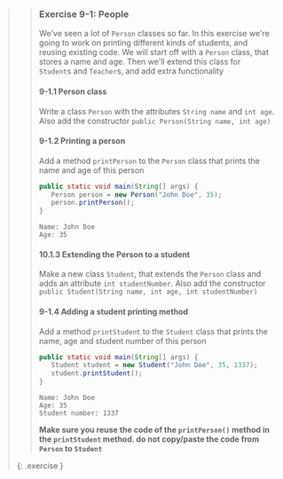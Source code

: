 >> ### Exercise 9-1: People
>>
>> We've seen a lot of `Person` classes so far. In this exercise we're going to work on printing different kinds of students, and reusing existing code. We will start off with a `Person` class, that stores a name and age. Then we'll extend this class for `Student`s and `Teacher`s, and add extra functionality
>>
>> #### 9-1.1 Person class
>> 
>> Write a class `Person` with the attributes `String name` and `int age`. Also add the constructor `public Person(String name, int age)`
>> 
>> #### 9-1.2 Printing a person
>>
>> Add a method `printPerson` to the `Person` class that prints the name and age of this person
>>
>> ```java
>> public static void main(String[] args) {
>>    Person person = new Person("John Doe", 35);
>>    person.printPerson();
>> }
>> ```
>>
>> ```output
>> Name: John Doe
>> Age: 35
>> ```
>> 
>> #### 10.1.3 Extending the Person to a student
>> 
>> Make a new class `Student`, that extends the `Person` class and adds an attribute `int studentNumber`. Also add the constructor `public Student(String name, int age, int studentNumber)`
>>
>> #### 9-1.4 Adding a student printing method
>>
>> Add a method `printStudent` to the `Student` class that prints the name, age and student number of this person
>>
>> ```java
>> public static void main(String[] args) {
>>    Student student = new Student("John Doe", 35, 1337);
>>    student.printStudent();
>> }
>> ```
>>
>> ```output
>> Name: John Doe
>> Age: 35
>> Student number: 1337
>> ```
>>
>> **Make sure you reuse the code of the `printPerson()` method in the `printStudent` method. do not copy/paste the code from `Person` to `Student`**
>>
>{: .exercise }